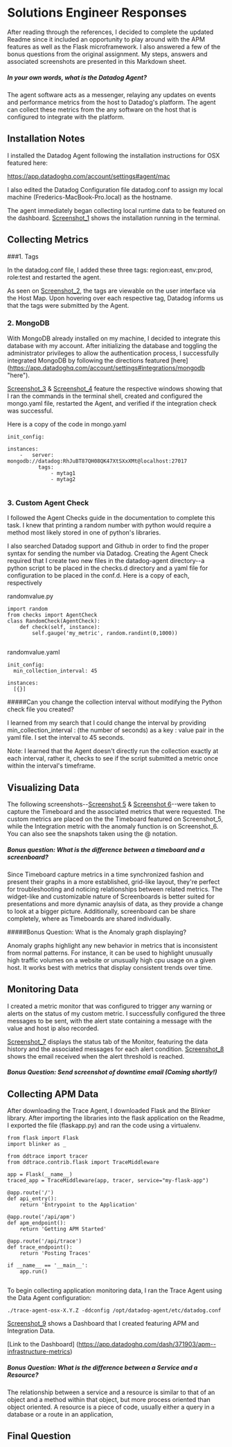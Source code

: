 # Solutions Engineer Responses

After reading through the references, I decided to complete the updated Readme since it included an opportunity to play around with the APM features as well as the Flask microframework. I also answered a few of the bonus questions from the original assignment. My steps, answers and associated screenshots are presented in this Markdown sheet.


##### In your own words, what is the Datadog Agent?
The agent software acts as a messenger, relaying any updates on events and performance metrics from the host to Datadog's platform. The agent can collect these metrics from the any software on the host that is configured to integrate with the platform.


## Installation Notes

I installed the Datadog Agent following the installation instructions for OSX featured here:

https://app.datadoghq.com/account/settings#agent/mac

I also edited the Datadog Configuration file datadog.conf to assign my local machine (Frederics-MacBook-Pro.local) as the hostname.

The agent immediately began collecting local runtime data to be featured on the dashboard. [Screenshot_1](screenshots/Screenshot_1_installation.png) shows the installation running in the terminal.


## Collecting Metrics

###1. Tags

In the datadog.conf file, I added these three tags: region:east, env:prod, role:test and restarted the agent.

As seen on [Screenshot_2](screenshots/Screenshot_2_tags.png), the tags are viewable on the user interface via the Host Map. Upon hovering over each respective tag, Datadog informs us that the tags were submitted by the Agent.

### 2. MongoDB

With MongoDB already installed on my machine, I decided to integrate this database with my account. After initializing the database and toggling the administrator privileges to allow the authentication process, I successfully integrated MongoDB by following the directions featured [here] (https://app.datadoghq.com/account/settings#integrations/mongodb "here").

[Screenshot_3](screenshots/Screenshot_3_mongo.png) & [Screenshot_4](screenshots/Screenshot_4_mongo.png) feature the respective windows showing that I ran the commands in the terminal shell, created and configured the mongo.yaml file, restarted the Agent, and verified if the integration check was successful.

Here is a copy of the code in mongo.yaml

```
init_config:

instances:
	-   server: 		mongodb://datadog:RhJuBT87QH08QK47XtSXxXMt@localhost:27017
          tags:
              - mytag1
              - mytag2


```

### 3. Custom Agent Check

I followed the Agent Checks guide in the documentation to complete this task. I knew that printing a random number with python would require a method most likely stored in one of python's libraries.

I also searched Datadog support and Github in order to find the proper syntax for sending the number via Datadog. Creating the Agent Check required that I create two new files in the datadog-agent directory--a python script to be placed in the checks.d directory and a yaml file for configuration to be placed in the conf.d. Here is a copy of each, respectively

randomvalue.py

```
import random
from checks import AgentCheck
class RandomCheck(AgentCheck):
	def check(self, instance):
		self.gauge('my_metric', random.randint(0,1000))


```

randomvalue.yaml

```
init_config:
  min_collection_interval: 45

instances:
  [{}]

```

#####Can you change the collection interval without modifying the Python check file you created?

I learned from my search that I could change the interval by providing  min_collection_interval : (the number of seconds) as a key : value pair in the yaml file. I set the interval to 45 seconds.

Note: I learned that the Agent doesn't directly run the collection exactly at each interval, rather it, checks to see if the script submitted a metric once within the interval's timeframe.


## Visualizing Data

The following screenshots--[Screenshot 5](screenshots/Screenshot_5_metrics.png) & [Screenshot 6](screenshots/Screenshot_6_anomaly.png)--were taken to capture the Timeboard and the associated metrics that were requested. The custom metrics are placed on the the Timeboard featured on Screenshot_5, while the Integration metric with the anomaly function is on Screenshot_6. You can also see the snapshots taken using the @ notation.

##### Bonus question: What is the difference between a timeboard and a screenboard?

Since Timeboard capture metrics in a time synchronized fashion and present their graphs in a more established, grid-like layout, they're perfect for troubleshooting and noticing relationships between related metrics. The widget-like and customizable nature of Screenboards is better suited for presentations and more dynamic anaylsis of data, as they provide a change to look at a bigger picture. Additionally, screenboard can be share completely, where as Timeboards are shared individually.


#####Bonus Question: What is the Anomaly graph displaying?

Anomaly graphs highlight any new behavior in metrics that is inconsistent from normal patterns. For instance, it can be used to highlight unusually high traffic volumes on a website or unusually high cpu usage on a given host. It works best with metrics that display consistent trends over time.


## Monitoring Data

I created a metric monitor that was configured to trigger any warning or alerts on the status of my custom metric. I successfully configured the three messages to be sent, with the alert state containing a message with the value and host ip also recorded.

[Screenshot_7](screenshots/Screenshot_7_Monitor.png) displays the status tab of the Monitor, featuring the data history and the associated messages for each alert condition. [Screenshot_8](screenshots/Screenshot_8_Email.png) shows the email received when the alert threshold is reached.


##### Bonus Question: Send screenshot of downtime email (Coming shortly!)

## Collecting APM Data

After downloading the Trace Agent, I downloaded Flask and the Blinker library. After importing the libraries into the flask application on the Readme, I exported the file (flaskapp.py) and ran the code using a virtualenv.

```
from flask import Flask
import blinker as _

from ddtrace import tracer
from ddtrace.contrib.flask import TraceMiddleware

app = Flask(__name__)
traced_app = TraceMiddleware(app, tracer, service="my-flask-app")

@app.route('/')
def api_entry():
    return 'Entrypoint to the Application'

@app.route('/api/apm')
def apm_endpoint():
    return 'Getting APM Started'

@app.route('/api/trace')
def trace_endpoint():
    return 'Posting Traces'

if __name__ == '__main__':
    app.run()


```

To begin collecting application monitoring data, I ran the Trace Agent using the Data Agent configuration:

```
./trace-agent-osx-X.Y.Z -ddconfig /opt/datadog-agent/etc/datadog.conf

```

[Screenshot_9](screenshots/Screenshot_9_APM-Infrastructure.png) shows a Dashboard that I created featuring APM and Integration Data.


[Link to the Dashboard] (https://app.datadoghq.com/dash/371903/apm--infrastructure-metrics)


##### Bonus Question: What is the difference between a Service and a Resource?

The relationship between a service and a resource is similar to that of an object and a method within that object, but more process oriented than object oriented. A resource is a piece of code, usually either a query in a database or a route in an application,

## Final Question
